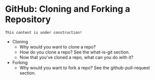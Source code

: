 # GitHub: Cloning and Forking a Repository

```{note}
This content is under construction!
```
- Cloning
    - Why would you want to clone a repo?
    - How do you clone a repo? See the what-is-git section.
    - Now that you've cloned a repo, what can you do with it?
- Forking
    - Why would you want to fork a repo? See the github-pull-request section.